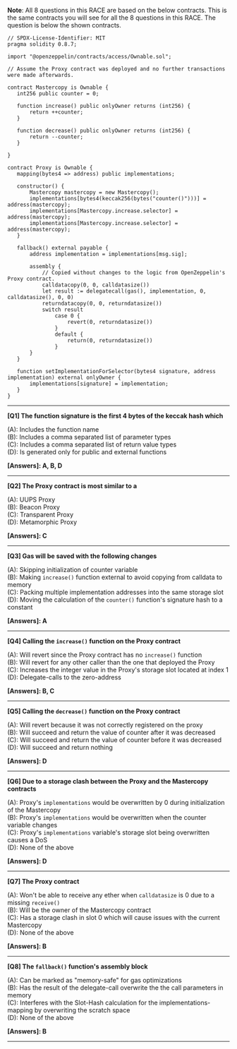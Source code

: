 **Note**: All 8 questions in this RACE are based on the below contracts. This is the same contracts you will see for all the 8 questions in this RACE. The question is below the shown contracts.

```
// SPDX-License-Identifier: MIT
pragma solidity 0.8.7;

import "@openzeppelin/contracts/access/Ownable.sol";

// Assume the Proxy contract was deployed and no further transactions were made afterwards.

contract Mastercopy is Ownable {
   int256 public counter = 0;

   function increase() public onlyOwner returns (int256) {
       return ++counter;
   }

   function decrease() public onlyOwner returns (int256) {
       return --counter;
   }

}

contract Proxy is Ownable {
   mapping(bytes4 => address) public implementations;

   constructor() {
       Mastercopy mastercopy = new Mastercopy();
       implementations[bytes4(keccak256(bytes("counter()")))] = address(mastercopy);
       implementations[Mastercopy.increase.selector] = address(mastercopy);
       implementations[Mastercopy.increase.selector] = address(mastercopy);
   }

   fallback() external payable {
       address implementation = implementations[msg.sig];

       assembly {
           // Copied without changes to the logic from OpenZeppelin's Proxy contract.
           calldatacopy(0, 0, calldatasize())
           let result := delegatecall(gas(), implementation, 0, calldatasize(), 0, 0)
           returndatacopy(0, 0, returndatasize())
           switch result
               case 0 {
                   revert(0, returndatasize())
               }
               default {
                   return(0, returndatasize())
               }
       }
   }

   function setImplementationForSelector(bytes4 signature, address implementation) external onlyOwner {
       implementations[signature] = implementation;
   }
}
```

---

**[Q1] The function signature is the first 4 bytes of the keccak hash which**

(A): Includes the function name  
(B): Includes a comma separated list of parameter types  
(C): Includes a comma separated list of return value types  
(D): Is generated only for public and external functions  

**[Answers]: A, B, D**

---

**[Q2] The Proxy contract is most similar to a**

(A): UUPS Proxy  
(B): Beacon Proxy  
(C): Transparent Proxy  
(D): Metamorphic Proxy  

**[Answers]: C**

---

**[Q3] Gas will be saved with the following changes**

(A): Skipping initialization of counter variable  
(B): Making `increase()` function external to avoid copying from calldata to memory  
(C): Packing multiple implementation addresses into the same storage slot  
(D): Moving the calculation of the `counter()` function's signature hash to a constant  

**[Answers]: A**

---

**[Q4] Calling the `increase()` function on the Proxy contract**

(A): Will revert since the Proxy contract has no `increase()` function  
(B): Will revert for any other caller than the one that deployed the Proxy  
(C): Increases the integer value in the Proxy's storage slot located at index 1  
(D): Delegate-calls to the zero-address  

**[Answers]: B, C**

---

**[Q5] Calling the `decrease()` function on the Proxy contract**

(A): Will revert because it was not correctly registered on the proxy  
(B): Will succeed and return the value of counter after it was decreased  
(C): Will succeed and return the value of counter before it was decreased  
(D): Will succeed and return nothing  

**[Answers]: D**

---

**[Q6] Due to a storage clash between the Proxy and the Mastercopy contracts**

(A): Proxy's `implementations` would be overwritten by 0 during initialization of the Mastercopy  
(B): Proxy's `implementations` would be overwritten when the counter variable changes  
(C): Proxy's `implementations` variable's storage slot being overwritten causes a DoS  
(D): None of the above  

**[Answers]: D**

---

**[Q7] The Proxy contract**

(A): Won't be able to receive any ether when `calldatasize` is 0 due to a missing `receive()`  
(B): Will be the owner of the Mastercopy contract  
(C): Has a storage clash in slot 0 which will cause issues with the current Mastercopy  
(D): None of the above  

**[Answers]: B**

---

**[Q8] The `fallback()` function's assembly block**

(A): Can be marked as "memory-safe" for gas optimizations  
(B): Has the result of the delegate-call overwrite the the call parameters in memory  
(C): Interferes with the Slot-Hash calculation for the implementations-mapping by overwriting the scratch space  
(D): None of the above  

**[Answers]: B**

---
